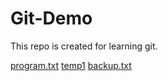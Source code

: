 # Git-Demo
This repo is created for learning git.

[program.txt](https://github.com/SanjanaChidipothu/git-demo/blob/master/program.txt.txt)
[temp1](https://github.com/SanjanaChidipothu/git-demo/tree/master/temp1)
[backup.txt](https://github.com/SanjanaChidipothu/git-demo/blob/master/backup.txt)
